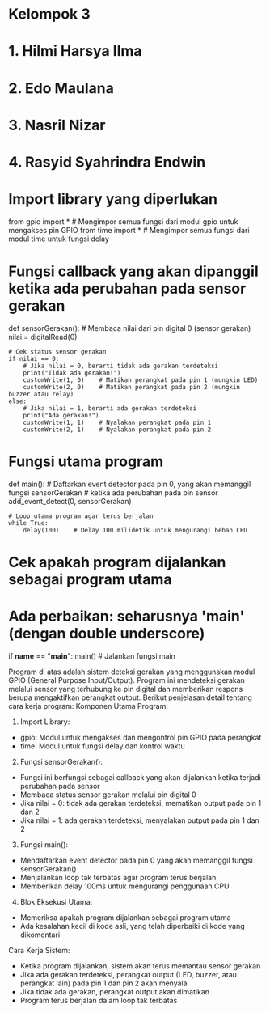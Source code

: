 # Kelompok 3
# 1. Hilmi Harsya Ilma
# 2. Edo Maulana
# 3. Nasril Nizar
# 4. Rasyid Syahrindra Endwin

# Import library yang diperlukan
from gpio import *    # Mengimpor semua fungsi dari modul gpio untuk mengakses pin GPIO
from time import *    # Mengimpor semua fungsi dari modul time untuk fungsi delay

# Fungsi callback yang akan dipanggil ketika ada perubahan pada sensor gerakan
def sensorGerakan():
    # Membaca nilai dari pin digital 0 (sensor gerakan)
    nilai = digitalRead(0)
    
    # Cek status sensor gerakan
    if nilai == 0:
        # Jika nilai = 0, berarti tidak ada gerakan terdeteksi
        print("Tidak ada gerakan!")
        customWrite(1, 0)    # Matikan perangkat pada pin 1 (mungkin LED)
        customWrite(2, 0)    # Matikan perangkat pada pin 2 (mungkin buzzer atau relay)
    else:
        # Jika nilai = 1, berarti ada gerakan terdeteksi
        print("Ada gerakan!")
        customWrite(1, 1)    # Nyalakan perangkat pada pin 1
        customWrite(2, 1)    # Nyalakan perangkat pada pin 2

# Fungsi utama program
def main():
    # Daftarkan event detector pada pin 0, yang akan memanggil fungsi sensorGerakan
    # ketika ada perubahan pada pin sensor
    add_event_detect(0, sensorGerakan)
    
    # Loop utama program agar terus berjalan
    while True:
        delay(100)    # Delay 100 milidetik untuk mengurangi beban CPU

# Cek apakah program dijalankan sebagai program utama
# Ada perbaikan: seharusnya '__main__' (dengan double underscore)
if __name__ == "__main__":
    main()    # Jalankan fungsi main


Program di atas adalah sistem deteksi gerakan yang menggunakan modul GPIO (General Purpose Input/Output). Program ini mendeteksi gerakan melalui sensor yang terhubung ke pin digital dan memberikan respons berupa mengaktifkan perangkat output. Berikut penjelasan detail tentang cara kerja program:
Komponen Utama Program:

1. Import Library:

  - gpio: Modul untuk mengakses dan mengontrol pin GPIO pada perangkat
  - time: Modul untuk fungsi delay dan kontrol waktu


2. Fungsi sensorGerakan():

  - Fungsi ini berfungsi sebagai callback yang akan dijalankan ketika terjadi perubahan pada sensor
  - Membaca status sensor gerakan melalui pin digital 0
  - Jika nilai = 0: tidak ada gerakan terdeteksi, mematikan output pada pin 1 dan 2
  - Jika nilai = 1: ada gerakan terdeteksi, menyalakan output pada pin 1 dan 2


3. Fungsi main():

  - Mendaftarkan event detector pada pin 0 yang akan memanggil fungsi sensorGerakan()
  - Menjalankan loop tak terbatas agar program terus berjalan
  - Memberikan delay 100ms untuk mengurangi penggunaan CPU

4. Blok Eksekusi Utama:

  - Memeriksa apakah program dijalankan sebagai program utama
  - Ada kesalahan kecil di kode asli, yang telah diperbaiki di kode yang dikomentari

Cara Kerja Sistem:

  - Ketika program dijalankan, sistem akan terus memantau sensor gerakan
  - Jika ada gerakan terdeteksi, perangkat output (LED, buzzer, atau perangkat lain) pada pin 1 dan pin 2 akan menyala
  - Jika tidak ada gerakan, perangkat output akan dimatikan
  - Program terus berjalan dalam loop tak terbatas

